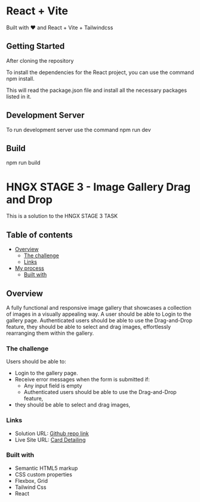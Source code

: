 # React + Vite

Built with ❤️ and React + Vite + Tailwindcss


## Getting Started

After cloning the repository

To install the dependencies for the React project, you can use the command npm install. 

This will read the package.json file and install all the necessary packages listed in it.

## Development Server

To run development server use the command npm run dev

## Build

npm run build

# HNGX STAGE 3 - Image Gallery Drag and Drop

This is a solution to the HNGX STAGE 3 TASK

## Table of contents

- [Overview](#overview)
  - [The challenge](#the-challenge)
  - [Links](#links)
- [My process](#my-process)
  - [Built with](#built-with)

## Overview

A fully functional and responsive image gallery that showcases a collection of images in a visually appealing way.
A user should be able to Login to the gallery page. Authenticated users should be able to use the Drag-and-Drop feature, they should be able to select and drag images, effortlessly rearranging them within the gallery.

### The challenge

Users should be able to:

- Login to the gallery page.
- Receive error messages when the form is submitted if:
  - Any input field is empty
  - Authenticated users should be able to use the Drag-and-Drop feature,
- they should be able to select and drag images,


### Links

- Solution URL: [Github repo link](https://github.com/oladee/Image-Gallery-Drag-and-Drop)
- Live Site URL: [Card Detailing](https://image-dnd.netlify.app)


### Built with

- Semantic HTML5 markup
- CSS custom properties
- Flexbox, Grid
- Tailwind Css
- React


